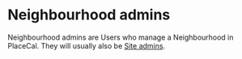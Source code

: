 # Neighbourhood admins

Neighbourhood admins are Users who manage a Neighbourhood in PlaceCal. They will usually also be [Site admins](site-admins.md).&#x20;
